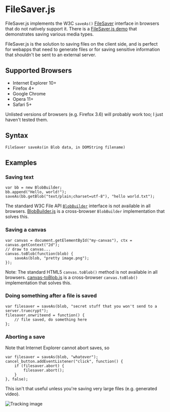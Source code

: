 FileSaver.js
============

FileSaver.js implements the W3C `saveAs()` [FileSaver][1] interface in browsers that do
not natively support it. There is a [FileSaver.js demo][2] that demonstrates saving
various media types.

FileSaver.js is the solution to saving files on the client side, and is perfect for
webapps that need to generate files or for saving sensitive information that shouldn't be
sent to an external server.

Supported Browsers
------------------

* Internet Explorer 10+
* Firefox 4+
* Google Chrome
* Opera 11+
* Safari 5+

Unlisted versions of browsers (e.g. Firefox 3.6) will probably work too; I just haven't
tested them.

Syntax
------

    FileSaver saveAs(in Blob data, in DOMString filename)

Examples
--------

### Saving text

    var bb = new BlobBuilder;
    bb.append("Hello, world!");
    saveAs(bb.getBlob("text/plain;charset=utf-8"), "hello world.txt");

The standard W3C File API [`BlobBuilder`][3] interface is not available in all browsers.
[BlobBuilder.js][4] is a cross-browser `BlobBuilder` implementation that solves this.

### Saving a canvas

    var canvas = document.getElementById("my-canvas"), ctx = canvas.getContext("2d");
	// draw to canvas...
    canvas.toBlob(function(blob) {
        saveAs(blob, "pretty image.png");
    });

Note: The standard HTML5 `canvas.toBlob()` method is not available in all browsers.
[canvas-toBlob.js][5] is a cross-browser `canvas.toBlob()` implementation that solves
this.

### Doing something after a file is saved

    var filesaver = saveAs(blob, "secret stuff that you won't send to a server.truecrypt");
    filesaver.onwriteend = function() {
		// file saved, do something here
    };

### Aborting a save

Note that Internet Explorer cannot abort saves, so 

    var filesaver = saveAs(blob, "whatever");
    cancel_button.addEventListener("click", function() {
        if (filesaver.abort) {
            filesaver.abort();
        }
    }, false);

This isn't that useful unless you're saving very large files (e.g. generated video).

![Tracking image](//in.getclicky.com/212712ns.gif)

  [1]: http://www.w3.org/TR/file-writer-api/#the-filesaver-interface
  [2]: http://oftn.org/projects/FileSaver.js/demo/
  [3]: http://www.w3.org/TR/file-writer-api/#the-blobbuilder-interface
  [4]: https://github.com/eligrey/BlobBuilder.js
  [5]: https://github.com/eligrey/canvas-toBlob.js
